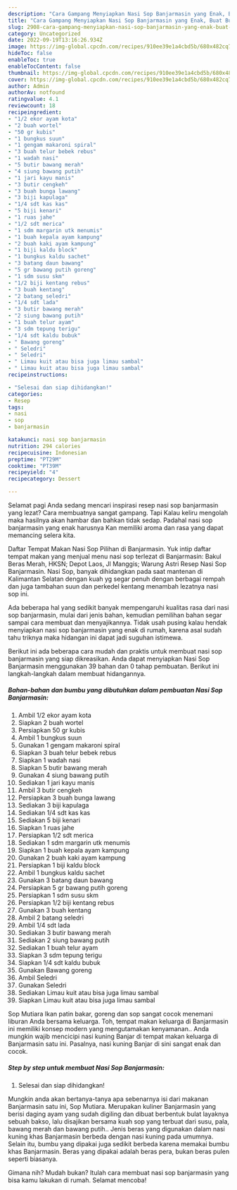 ```yaml
---
description: "Cara Gampang Menyiapkan Nasi Sop Banjarmasin yang Enak, Buat Buka Puasa Enak Banget"
title: "Cara Gampang Menyiapkan Nasi Sop Banjarmasin yang Enak, Buat Buka Puasa Enak Banget"
slug: 2908-cara-gampang-menyiapkan-nasi-sop-banjarmasin-yang-enak-buat-buka-puasa-enak-banget
category: Uncategorized
date: 2022-09-19T13:16:26.934Z
image: https://img-global.cpcdn.com/recipes/910ee39e1a4cbd5b/680x482cq70/nasi-sop-banjarmasin-foto-resep-utama.jpg
hideToc: false
enableToc: true
enableTocContent: false
thumbnail: https://img-global.cpcdn.com/recipes/910ee39e1a4cbd5b/680x482cq70/nasi-sop-banjarmasin-foto-resep-utama.jpg
cover: https://img-global.cpcdn.com/recipes/910ee39e1a4cbd5b/680x482cq70/nasi-sop-banjarmasin-foto-resep-utama.jpg
author: Admin
authorAv: notfound
ratingvalue: 4.1
reviewcount: 18
recipeingredient:
- "1/2 ekor ayam kota"
- "2 buah wortel"
- "50 gr kubis"
- "1 bungkus suun"
- "1 gengam makaroni spiral"
- "3 buah telur bebek rebus"
- "1 wadah nasi"
- "5 butir bawang merah"
- "4 siung bawang putih"
- "1 jari kayu manis"
- "3 butir cengkeh"
- "3 buah bunga lawang"
- "3 biji kapulaga"
- "1/4 sdt kas kas"
- "5 biji kenari"
- "1 ruas jahe"
- "1/2 sdt merica"
- "1 sdm margarin utk menumis"
- "1 buah kepala ayam kampung"
- "2 buah kaki ayam kampung"
- "1 biji kaldu block"
- "1 bungkus kaldu sachet"
- "3 batang daun bawang"
- "5 gr bawang putih goreng"
- "1 sdm susu skm"
- "1/2 biji kentang rebus"
- "3 buah kentang"
- "2 batang seledri"
- "1/4 sdt lada"
- "3 butir bawang merah"
- "2 siung bawang putih"
- "1 buah telur ayam"
- "3 sdm tepung terigu"
- "1/4 sdt kaldu bubuk"
- " Bawang goreng"
- " Seledri"
- " Seledri"
- " Limau kuit atau bisa juga limau sambal"
- " Limau kuit atau bisa juga limau sambal"
recipeinstructions:

- "Selesai dan siap dihidangkan!"
categories:
- Resep
tags:
- nasi
- sop
- banjarmasin

katakunci: nasi sop banjarmasin 
nutrition: 294 calories
recipecuisine: Indonesian
preptime: "PT29M"
cooktime: "PT39M"
recipeyield: "4"
recipecategory: Dessert

---
```



Selamat pagi Anda sedang mencari inspirasi resep nasi sop banjarmasin yang lezat? Cara membuatnya sangat gampang. Tapi Kalau keliru mengolah maka hasilnya akan hambar dan bahkan tidak sedap. Padahal nasi sop banjarmasin yang enak harusnya Kan memiliki aroma dan rasa yang dapat memancing selera kita.


Daftar Tempat Makan Nasi Sop Pilihan di Banjarmasin. Yuk intip daftar tempat makan yang menjual menu nasi sop terlezat di Banjarmasin: Bakul Beras Merah, HKSN; Depot Laos, Jl Manggis; Warung Astri Resep Nasi Sop Banjarmasin. Nasi Sop, banyak dihidangkan pada saat mantenan di Kalimantan Selatan dengan kuah yg segar penuh dengan berbagai rempah dan juga tambahan suun dan perkedel kentang menambah lezatnya nasi sop ini.

Ada beberapa hal yang sedikit banyak mempengaruhi kualitas rasa dari nasi sop banjarmasin, mulai dari jenis bahan, kemudian pemilihan bahan segar sampai cara membuat dan menyajikannya. Tidak usah pusing kalau hendak menyiapkan nasi sop banjarmasin yang enak di rumah, karena asal sudah tahu triknya maka hidangan ini dapat jadi suguhan istimewa.


Berikut ini ada beberapa cara mudah dan praktis untuk membuat nasi sop banjarmasin yang siap dikreasikan. Anda dapat menyiapkan Nasi Sop Banjarmasin menggunakan 39 bahan dan 0 tahap pembuatan. Berikut ini langkah-langkah dalam membuat hidangannya.

<!--inarticleads1-->

##### Bahan-bahan dan bumbu yang dibutuhkan dalam pembuatan Nasi Sop Banjarmasin:

1. Ambil 1/2 ekor ayam kota
1. Siapkan 2 buah wortel
1. Persiapkan 50 gr kubis
1. Ambil 1 bungkus suun
1. Gunakan 1 gengam makaroni spiral
1. Siapkan 3 buah telur bebek rebus
1. Siapkan 1 wadah nasi
1. Siapkan 5 butir bawang merah
1. Gunakan 4 siung bawang putih
1. Sediakan 1 jari kayu manis
1. Ambil 3 butir cengkeh
1. Persiapkan 3 buah bunga lawang
1. Sediakan 3 biji kapulaga
1. Sediakan 1/4 sdt kas kas
1. Sediakan 5 biji kenari
1. Siapkan 1 ruas jahe
1. Persiapkan 1/2 sdt merica
1. Sediakan 1 sdm margarin utk menumis
1. Siapkan 1 buah kepala ayam kampung
1. Gunakan 2 buah kaki ayam kampung
1. Persiapkan 1 biji kaldu block
1. Ambil 1 bungkus kaldu sachet
1. Gunakan 3 batang daun bawang
1. Persiapkan 5 gr bawang putih goreng
1. Persiapkan 1 sdm susu skm
1. Persiapkan 1/2 biji kentang rebus
1. Gunakan 3 buah kentang
1. Ambil 2 batang seledri
1. Ambil 1/4 sdt lada
1. Sediakan 3 butir bawang merah
1. Sediakan 2 siung bawang putih
1. Sediakan 1 buah telur ayam
1. Siapkan 3 sdm tepung terigu
1. Siapkan 1/4 sdt kaldu bubuk
1. Gunakan  Bawang goreng
1. Ambil  Seledri
1. Gunakan  Seledri
1. Sediakan  Limau kuit atau bisa juga limau sambal
1. Siapkan  Limau kuit atau bisa juga limau sambal


Sop Mutiara Ikan patin bakar, goreng dan sop sangat cocok menemani liburan Anda bersama keluarga. Toh, tempat makan keluarga di Banjarmasin ini memiliki konsep modern yang mengutamakan kenyamanan.. Anda mungkin wajib mencicipi nasi kuning Banjar di tempat makan keluarga di Banjarmasin satu ini. Pasalnya, nasi kuning Banjar di sini sangat enak dan cocok. 

<!--inarticleads2-->

##### Step by step untuk membuat Nasi Sop Banjarmasin:


1. Selesai dan siap dihidangkan!

Mungkin anda akan bertanya-tanya apa sebenarnya isi dari makanan Banjarmasin satu ini, Sop Mutiara. Merupakan kuliner Banjarmasin yang berisi daging ayam yang sudah digiling dan dibuat berbentuk bulat layaknya sebuah bakso, lalu disajikan bersama kuah sop yang terbuat dari susu, pala, bawang merah dan bawang putih.. Jenis beras yang digunakan dalam nasi kuning khas Banjarmasin berbeda dengan nasi kuning pada umumnya. Selain itu, bumbu yang dipakai juga sedikit berbeda karena memakai bumbu khas Banjarmasin. Beras yang dipakai adalah beras pera, bukan beras pulen seperti biasanya. 

Gimana nih? Mudah bukan? Itulah cara membuat nasi sop banjarmasin yang bisa kamu lakukan di rumah. Selamat mencoba!

